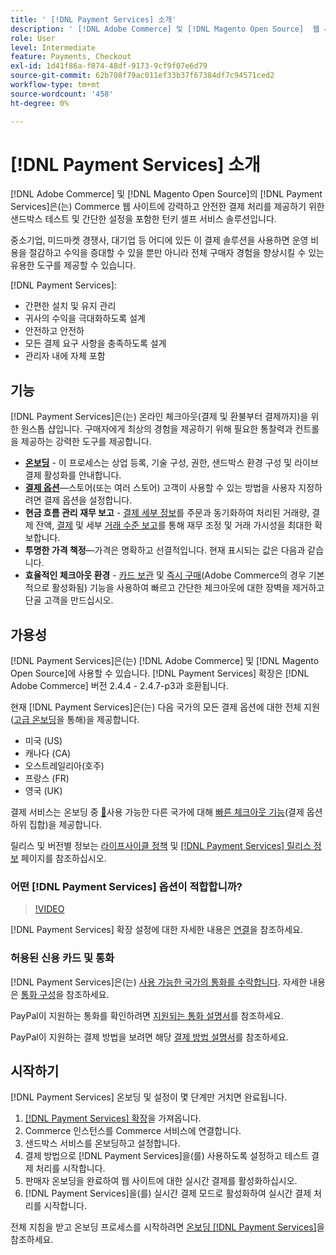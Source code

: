 ```yaml
---
title: ' [!DNL Payment Services] 소개'
description: ' [!DNL Adobe Commerce] 및 [!DNL Magento Open Source]  웹 사이트를 위한 턴키로서  [!DNL Payment Services] 강력하고 안전한 결제 처리 솔루션을 설치하고 사용하는 방법에 대해 알아봅니다.'
role: User
level: Intermediate
feature: Payments, Checkout
exl-id: 1d41f86a-f874-48df-9173-9cf9f07e6d79
source-git-commit: 62b708f79ac011ef33b37f67384df7c94571ced2
workflow-type: tm+mt
source-wordcount: '458'
ht-degree: 0%

---
```


# [!DNL Payment Services] 소개

[!DNL Adobe Commerce] 및 [!DNL Magento Open Source]의 [!DNL Payment Services]은(는) Commerce 웹 사이트에 강력하고 안전한 결제 처리를 제공하기 위한 샌드박스 테스트 및 간단한 설정을 포함한 턴키 셀프 서비스 솔루션입니다.

중소기업, 미드마켓 경쟁사, 대기업 등 어디에 있든 이 결제 솔루션을 사용하면 운영 비용을 절감하고 수익을 증대할 수 있을 뿐만 아니라 전체 구매자 경험을 향상시킬 수 있는 유용한 도구를 제공할 수 있습니다.

[!DNL Payment Services]:

* 간편한 설치 및 유지 관리
* 귀사의 수익을 극대화하도록 설계
* 안전하고 안전하
* 모든 결제 요구 사항을 충족하도록 설계
* 관리자 내에 자체 포함

## 기능

[!DNL Payment Services]은(는) 온라인 체크아웃(결제 및 환불부터 결제까지)을 위한 원스톱 샵입니다. 구매자에게 최상의 경험을 제공하기 위해 필요한 통찰력과 컨트롤을 제공하는 강력한 도구를 제공합니다.

* [**온보딩**](onboard.md) - 이 프로세스는 상업 등록, 기술 구성, 권한, 샌드박스 환경 구성 및 라이브 결제 활성화를 안내합니다.
* [**결제 옵션**](payments-options.md)—스토어(또는 여러 스토어) 고객이 사용할 수 있는 방법을 사용자 지정하려면 결제 옵션을 설정합니다.
* **현금 흐름 관리 재무 보고** - [결제 세부 정보](order-payment-status.md)를 주문과 동기화하여 처리된 거래량, 결제 잔액, [결제](payouts.md) 및 세부 [거래 수준 보고](transactions.md)를 통해 재무 조정 및 거래 가시성을 최대한 확보합니다.
* **투명한 가격 책정**—가격은 명확하고 선결적입니다. 현재 표시되는 값은 다음과 같습니다.
* **효율적인 체크아웃 환경** - [카드 보관](vaulting.md) 및 [즉시 구매](https://experienceleague.adobe.com/docs/commerce-admin/stores-sales/point-of-purchase/checkout-instant-purchase.html)&#x200B;(Adobe Commerce의 경우 기본적으로 활성화됨) 기능을 사용하여 빠르고 간단한 체크아웃에 대한 장벽을 제거하고 단골 고객을 만드십시오.

## 가용성

[!DNL Payment Services]은(는) [!DNL Adobe Commerce] 및 [!DNL Magento Open Source]에 사용할 수 있습니다. [!DNL Payment Services] 확장은 [!DNL Adobe Commerce] 버전 2.4.4 - 2.4.7-p3과 호환됩니다.

현재 [!DNL Payment Services]은(는) 다음 국가의 모든 결제 옵션에 대한 전체 지원([고급 온보딩](../payment-services/production.md#advanced-onboarding)을 통해)을 제공합니다.

* 미국 (US)
* 캐나다 (CA)
* 오스트레일리아(호주)
* 프랑스 (FR)
* 영국 (UK)

결제 서비스는 온보딩 중 [&#128279;](../payment-services/production.md#complete-merchant-onboarding)사용 가능한 다른 국가에 대해 [빠른 체크아웃 기능](../payment-services/payments-options.md)(결제 옵션 하위 집합)을 제공합니다.

릴리스 및 버전별 정보는 [라이프사이클 정책](https://experienceleague.adobe.com/docs/commerce-operations/release/planning/lifecycle-policy.html) 및 [[!DNL Payment Services] 릴리스 정보](release-notes.md) 페이지를 참조하십시오.

### 어떤 [!DNL Payment Services] 옵션이 적합합니까?

>[!VIDEO](https://video.tv.adobe.com/v/3447811)

[!DNL Payment Services] 확장 설정에 대한 자세한 내용은 [연결](connect.md)을 참조하세요.

### 허용된 신용 카드 및 통화

[!DNL Payment Services]은(는) [ 사용 가능한 국가의 통화를 수락합니다](#availability). 자세한 내용은 [통화 구성](https://experienceleague.adobe.com/docs/commerce-admin/stores-sales/site-store/currency/currency-configuration.html)을 참조하세요.

PayPal이 지원하는 통화를 확인하려면 [지원되는 통화 설명서](https://developer.paypal.com/docs/reports/reference/paypal-supported-currencies/)를 참조하세요.

PayPal이 지원하는 결제 방법을 보려면 해당 [결제 방법 설명서](https://developer.paypal.com/docs/checkout/payment-methods/)를 참조하세요.

## 시작하기

[!DNL Payment Services] 온보딩 및 설정이 몇 단계만 거치면 완료됩니다.

1. [[!DNL Payment Services] 확장](install.md)을 가져옵니다.
1. Commerce 인스턴스를 Commerce 서비스에 연결합니다.
1. 샌드박스 서비스를 온보딩하고 설정합니다.
1. 결제 방법으로 [!DNL Payment Services]을(를) 사용하도록 설정하고 테스트 결제 처리를 시작합니다.
1. 판매자 온보딩을 완료하여 웹 사이트에 대한 실시간 결제를 활성화하십시오.
1. [!DNL Payment Services]을(를) 실시간 결제 모드로 활성화하여 실시간 결제 처리를 시작합니다.

전체 지침을 받고 온보딩 프로세스를 시작하려면 [온보딩 [!DNL Payment Services]](onboard.md)을 참조하세요.
